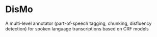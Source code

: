 # DisMo
A multi-level annotator (part-of-speech tagging, chunking, disfluency detection) for spoken language transcriptions based on CRF models
